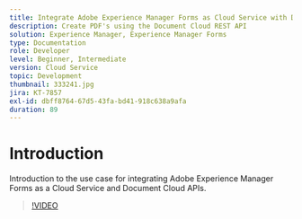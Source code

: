 ```yaml
---
title: Integrate Adobe Experience Manager Forms as Cloud Service with Document Cloud
description: Create PDF's using the Document Cloud REST API
solution: Experience Manager, Experience Manager Forms
type: Documentation
role: Developer
level: Beginner, Intermediate
version: Cloud Service
topic: Development
thumbnail: 333241.jpg
jira: KT-7857
exl-id: dbff8764-67d5-43fa-bd41-918c638a9afa
duration: 89
---
```

# Introduction

Introduction to the use case for integrating Adobe Experience Manager Forms as a Cloud Service and Document Cloud APIs.

>[!VIDEO](https://video.tv.adobe.com/v/333241?quality=12&learn=on)
